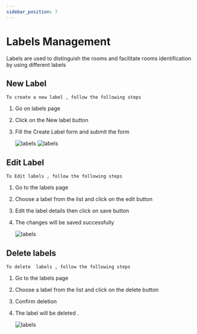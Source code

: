 ```yaml
---
sidebar_position: 7
---
```


# Labels Management

Labels are used to distinguish the rooms and facilitate rooms identification by using different labels 

## New Label

`To create a new label , follow the following steps`

1. Go on labels  page
2. Click on the New label button
3. Fill the Create Label form and submit the form 

   ![labels](/label/new_labels.png)
   ![labels](/label/labels.png)

## Edit Label

`To Edit labels , follow the following steps `

1. Go to the labels page
2. Choose a label from the list and click on the edit button
3. Edit the label details then click on save button
4. The changes will be saved successfully

   ![labels](/label/edit_labels.png)

## Delete labels

`To delete  labels , follow the following steps`

1. Go to the labels page
2. Choose a label from the list and click on the delete button
3. Confirm deletion
4. The label will be deleted .

   ![labels](/label/delete_label.png)